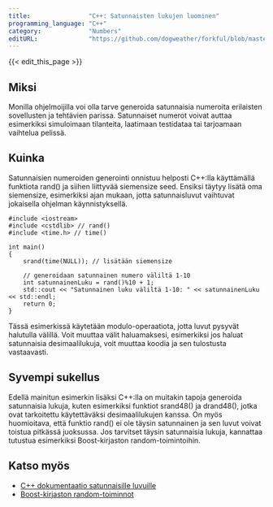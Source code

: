```yaml
---
title:                "C++: Satunnaisten lukujen luominen"
programming_language: "C++"
category:             "Numbers"
editURL:              "https://github.com/dogweather/forkful/blob/master/content/fi/cpp/generating-random-numbers.md"
---
```


{{< edit_this_page >}}

## Miksi

Monilla ohjelmoijilla voi olla tarve generoida satunnaisia numeroita erilaisten sovellusten ja tehtävien parissa. Satunnaiset numerot voivat auttaa esimerkiksi simuloimaan tilanteita, laatimaan testidataa tai tarjoamaan vaihtelua pelissä.

## Kuinka

Satunnaisien numeroiden generointi onnistuu helposti C++:lla käyttämällä funktiota rand() ja siihen liittyvää siemensize seed. Ensiksi täytyy lisätä oma siemensize, esimerkiksi ajan mukaan, jotta satunnaisluvut vaihtuvat jokaisella ohjelman käynnistyksellä.

```
#include <iostream>
#include <cstdlib> // rand()
#include <time.h> // time()

int main()
{
    srand(time(NULL)); // lisätään siemensize

    // generoidaan satunnainen numero väliltä 1-10
    int satunnainenLuku = rand()%10 + 1;
    std::cout << "Satunnainen luku väliltä 1-10: " << satunnainenLuku << std::endl;
    return 0;
}
```

Tässä esimerkissä käytetään modulo-operaatiota, jotta luvut pysyvät halutulla välillä. Voit muuttaa välit haluamaksesi, esimerkiksi jos haluat satunnaisia desimaalilukuja, voit muuttaa koodia ja sen tulostusta vastaavasti.

## Syvempi sukellus

Edellä mainitun esimerkin lisäksi C++:lla on muitakin tapoja generoida satunnaisia lukuja, kuten esimerkiksi funktiot srand48() ja drand48(), jotka ovat tarkoitettu käytettäväksi desimaalilukujen kanssa. On myös huomioitava, että funktio rand() ei ole täysin satunnainen ja sen luvut voivat toistua pitkässä juoksussa. Jos tarvitset täysin satunnaisia lukuja, kannattaa tutustua esimerkiksi Boost-kirjaston random-toimintoihin.

## Katso myös

- [C++ dokumentaatio satunnaisille luvuille](https://www.cplusplus.com/reference/cstdlib/rand/)
- [Boost-kirjaston random-toiminnot](https://www.boost.org/doc/libs/1_77_0/doc/html/random.html)